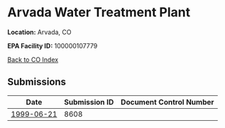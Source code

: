 # Arvada Water Treatment Plant

**Location:** Arvada, CO

**EPA Facility ID:** 100000107779

[Back to CO Index](../../index.md)

## Submissions

| Date | Submission ID | Document Control Number |
|------|--------------|-------------------------|
| [1999-06-21](submissions/8608.md) | 8608 |  |
